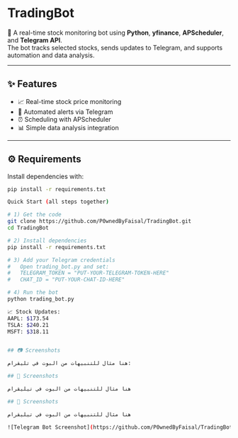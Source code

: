 # TradingBot  

🚀 A real-time stock monitoring bot using **Python**, **yfinance**, **APScheduler**, and **Telegram API**.  
The bot tracks selected stocks, sends updates to Telegram, and supports automation and data analysis.  

---

## ✨ Features
- 📈 Real-time stock price monitoring  
- 🤖 Automated alerts via Telegram  
- ⏰ Scheduling with APScheduler  
- 📊 Simple data analysis integration  

---

## ⚙️ Requirements
Install dependencies with:

```bash
pip install -r requirements.txt

Quick Start (all steps together)

# 1) Get the code
git clone https://github.com/P0wnedByFaisal/TradingBot.git
cd TradingBot

# 2) Install dependencies
pip install -r requirements.txt

# 3) Add your Telegram credentials
#   Open trading_bot.py and set:
#   TELEGRAM_TOKEN = "PUT-YOUR-TELEGRAM-TOKEN-HERE"
#   CHAT_ID = "PUT-YOUR-CHAT-ID-HERE"

# 4) Run the bot
python trading_bot.py

📈 Stock Updates:
AAPL: $173.54
TSLA: $240.21
MSFT: $318.11


## 📷 Screenshots  

هنا مثال للتنبيهات من البوت في تليقرام:  

## 📸 Screenshots  

هنا مثال للتنبيهات من البوت في تيليقرام  

## 📸 Screenshots  

هنا مثال للتنبيهات من البوت في تيليقرام  

![Telegram Bot Screenshot](https://github.com/P0wnedByFaisal/TradingBot/blob/main/IMG_3702.png?raw=true)
